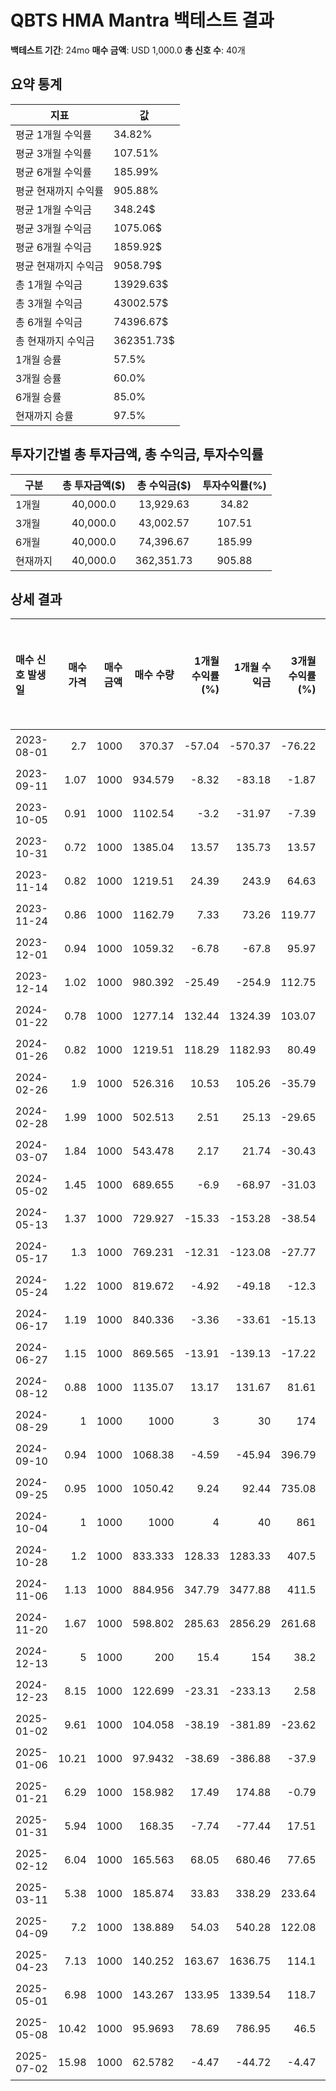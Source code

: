 # QBTS HMA Mantra 백테스트 결과

**백테스트 기간**: 24mo
**매수 금액**: USD 1,000.0
**총 신호 수**: 40개

## 요약 통계

| 지표 | 값 |
|------|----|
| 평균 1개월 수익률 | 34.82% |
| 평균 3개월 수익률 | 107.51% |
| 평균 6개월 수익률 | 185.99% |
| 평균 현재까지 수익률 | 905.88% |
| 평균 1개월 수익금 | 348.24$ |
| 평균 3개월 수익금 | 1075.06$ |
| 평균 6개월 수익금 | 1859.92$ |
| 평균 현재까지 수익금 | 9058.79$ |
| 총 1개월 수익금 | 13929.63$ |
| 총 3개월 수익금 | 43002.57$ |
| 총 6개월 수익금 | 74396.67$ |
| 총 현재까지 수익금 | 362351.73$ |
| 1개월 승률 | 57.5% |
| 3개월 승률 | 60.0% |
| 6개월 승률 | 85.0% |
| 현재까지 승률 | 97.5% |

## 투자기간별 총 투자금액, 총 수익금, 투자수익률

| 구분 | 총 투자금액($) | 총 수익금($) | 투자수익률(%) |
|------|:-------------:|:------------:|:-------------:|
| 1개월 | 40,000.0 | 13,929.63 | 34.82 |
| 3개월 | 40,000.0 | 43,002.57 | 107.51 |
| 6개월 | 40,000.0 | 74,396.67 | 185.99 |
| 현재까지 | 40,000.0 | 362,351.73 | 905.88 |

## 상세 결과

| 매수 신호 발생일   |   매수 가격 |   매수 금액 |     매수 수량 |   1개월 수익률(%) |   1개월 수익금 |   3개월 수익률(%) |   3개월 수익금 |   6개월 수익률(%) |   6개월 수익금 |   현재까지 수익률(%) |   현재까지 수익금 |   벤치마크 1개월(%) |   벤치마크 3개월(%) |   벤치마크 6개월(%) | 신호 타당성 평가   |
|:------------|--------:|--------:|----------:|-------------:|----------:|-------------:|----------:|-------------:|----------:|--------------:|-----------:|--------------:|--------------:|--------------:|:------------|
| 2023-08-01  |    2.7  |    1000 |  370.37   |       -57.04 |   -570.37 |       -76.22 |   -762.22 |       -69.63 |   -696.3  |        465.38 |    4653.82 |         -1.51 |         -8.96 |          6.87 | 불량          |
| 2023-09-11  |    1.07 |    1000 |  934.579  |        -8.32 |    -83.18 |        -1.87 |    -18.69 |        74.77 |    747.66 |       1326.66 |   13266.6  |         -2.46 |          2.61 |         14.18 | 우수          |
| 2023-10-05  |    0.91 |    1000 | 1102.54   |        -3.2  |    -31.97 |        -7.39 |    -73.87 |       102.87 |   1028.67 |       1583.05 |   15830.5  |          2.35 |         10.49 |         22.25 | 우수          |
| 2023-10-31  |    0.72 |    1000 | 1385.04   |        13.57 |    135.73 |        13.57 |    135.73 |        99.45 |    994.46 |       2014.31 |   20143.1  |          8.92 |         17.51 |         21.61 | 우수          |
| 2023-11-14  |    0.82 |    1000 | 1219.51   |        24.39 |    243.9  |        64.63 |    646.34 |        58.54 |    585.37 |       1761.62 |   17616.2  |          4.98 |         11.7  |         16.17 | 우수          |
| 2023-11-24  |    0.86 |    1000 | 1162.79   |         7.33 |     73.26 |       119.77 |   1197.67 |        43.02 |    430.23 |       1675.03 |   16750.3  |          4.28 |         11.57 |         16.4  | 우수          |
| 2023-12-01  |    0.94 |    1000 | 1059.32   |        -6.78 |    -67.8  |        95.97 |    959.75 |        50.42 |    504.24 |       1517.09 |   15170.9  |          3.81 |         10.92 |         14.63 | 우수          |
| 2023-12-14  |    1.02 |    1000 |  980.392  |       -25.49 |   -254.9  |       112.75 |   1127.45 |        13.73 |    137.25 |       1396.6  |   13966    |          1.36 |          9.44 |         13.89 | 보통          |
| 2024-01-22  |    0.78 |    1000 | 1277.14   |       132.44 |   1324.39 |       103.07 |   1030.65 |        30.27 |    302.68 |       1849.59 |   18495.9  |          2.71 |          2.41 |         13.5  | 우수          |
| 2024-01-26  |    0.82 |    1000 | 1219.51   |       118.29 |   1182.93 |        80.49 |    804.88 |        19.51 |    195.12 |       1761.62 |   17616.2  |          4.04 |          3.22 |         10.96 | 우수          |
| 2024-02-26  |    1.9  |    1000 |  526.316  |        10.53 |    105.26 |       -35.79 |   -357.89 |       -43.68 |   -436.84 |        703.44 |    7034.37 |          3.53 |          4.64 |         11.15 | 불량          |
| 2024-02-28  |    1.99 |    1000 |  502.513  |         2.51 |     25.13 |       -29.65 |   -296.48 |       -49.75 |   -497.49 |        667.1  |    6671.01 |          3.64 |          4.66 |         10.79 | 불량          |
| 2024-03-07  |    1.84 |    1000 |  543.478  |         2.17 |     21.74 |       -30.43 |   -304.35 |       -48.86 |   -488.59 |        729.64 |    7296.36 |          0.91 |          3.81 |          7.2  | 불량          |
| 2024-05-02  |    1.45 |    1000 |  689.655  |        -6.9  |    -68.97 |       -31.03 |   -310.34 |       -21.38 |   -213.79 |        952.78 |    9527.79 |          4.21 |          9.05 |         15.18 | 불량          |
| 2024-05-13  |    1.37 |    1000 |  729.927  |       -15.33 |   -153.28 |       -38.54 |   -385.4  |        16.79 |    167.88 |       1014.26 |   10142.5  |          3.82 |          2.35 |         14.83 | 양호          |
| 2024-05-17  |    1.3  |    1000 |  769.231  |       -12.31 |   -123.08 |       -27.77 |   -277.69 |        36.92 |    369.23 |       1074.25 |   10742.5  |          2.42 |          4.52 |         12.86 | 우수          |
| 2024-05-24  |    1.22 |    1000 |  819.672  |        -4.92 |    -49.18 |       -12.3  |   -122.95 |        36.89 |    368.85 |       1151.25 |   11512.5  |          3.01 |          5.01 |         11.54 | 우수          |
| 2024-06-17  |    1.19 |    1000 |  840.336  |        -3.36 |    -33.61 |       -15.13 |   -151.26 |       320.17 |   3201.68 |       1182.8  |   11828    |          2.1  |          2.79 |         10.56 | 우수          |
| 2024-06-27  |    1.15 |    1000 |  869.565  |       -13.91 |   -139.13 |       -17.22 |   -172.17 |       591.3  |   5913.04 |       1227.42 |   12274.2  |         -0.43 |          4.37 |         10.16 | 우수          |
| 2024-08-12  |    0.88 |    1000 | 1135.07   |        13.17 |    131.67 |        81.61 |    816.12 |       559.48 |   5594.78 |       1632.72 |   16327.2  |          3.92 |         12.18 |         12.75 | 우수          |
| 2024-08-29  |    1    |    1000 | 1000      |         3    |     30    |       174    |   1740    |       492    |   4920    |       1426.53 |   14265.3  |          2.61 |          7.27 |          6.5  | 우수          |
| 2024-09-10  |    0.94 |    1000 | 1068.38   |        -4.59 |    -45.94 |       396.79 |   3967.95 |       453.42 |   4534.19 |       1530.91 |   15309.1  |          5.18 |         10.14 |          5    | 우수          |
| 2024-09-25  |    0.95 |    1000 | 1050.42   |         9.24 |     92.44 |       735.08 |   7350.84 |       815.97 |   8159.66 |       1503.5  |   15035    |          1.5  |          5.55 |          0.79 | 우수          |
| 2024-10-04  |    1    |    1000 | 1000      |         4    |     40    |       861    |   8610    |       634    |   6340    |       1426.53 |   14265.3  |         -0.39 |          2.04 |         -1.39 | 우수          |
| 2024-10-28  |    1.2  |    1000 |  833.333  |       128.33 |   1283.33 |       407.5  |   4075    |       527.5  |   5275    |       1172.11 |   11721.1  |          3.01 |          4.77 |         -5.12 | 우수          |
| 2024-11-06  |    1.13 |    1000 |  884.956  |       347.79 |   3477.88 |       411.5  |   4115.04 |       544.25 |   5442.48 |       1250.91 |   12509.1  |          2.72 |          1.84 |         -4.7  | 우수          |
| 2024-11-20  |    1.67 |    1000 |  598.802  |       285.63 |   2856.29 |       261.68 |   2616.77 |       687.43 |   6874.25 |        814.09 |    8140.9  |          0.23 |          3.59 |          0.79 | 우수          |
| 2024-12-13  |    5    |    1000 |  200      |        15.4  |    154    |        38.2  |    382    |       230.6  |   2306    |        205.31 |    2053.06 |         -3.7  |         -8.75 |         -0.48 | 우수          |
| 2024-12-23  |    8.15 |    1000 |  122.699  |       -23.31 |   -233.13 |         2.58 |     25.77 |        92.02 |    920.25 |         87.3  |     873.04 |          1.88 |         -5.13 |         -0.1  | 우수          |
| 2025-01-02  |    9.61 |    1000 |  104.058  |       -38.19 |   -381.89 |       -23.62 |   -236.21 |        54.21 |    542.14 |         58.85 |     588.48 |          2.93 |         -3.37 |          5.61 | 우수          |
| 2025-01-06  |   10.21 |    1000 |   97.9432 |       -38.69 |   -386.88 |       -37.9  |   -379.04 |        64.45 |    644.47 |         49.51 |     495.13 |          1.44 |        -15.08 |          5.09 | 우수          |
| 2025-01-21  |    6.29 |    1000 |  158.982  |        17.49 |    174.88 |        -0.79 |     -7.95 |       142.69 |   1426.92 |        142.69 |    1426.92 |          1.13 |        -14.73 |          3.63 | 우수          |
| 2025-01-31  |    5.94 |    1000 |  168.35   |        -7.74 |    -77.44 |        17.51 |    175.08 |       156.99 |   1569.92 |        156.99 |    1569.92 |         -1.42 |         -7.22 |          3.78 | 우수          |
| 2025-02-12  |    6.04 |    1000 |  165.563  |        68.05 |    680.46 |        77.65 |    776.49 |       152.74 |   1527.37 |        152.74 |    1527.37 |         -6.82 |         -2.73 |          3.58 | 우수          |
| 2025-03-11  |    5.38 |    1000 |  185.874  |        33.83 |    338.29 |       233.64 |   2336.43 |       183.74 |   1837.42 |        183.74 |    1837.42 |         -5.46 |          7.79 |         12.5  | 우수          |
| 2025-04-09  |    7.2  |    1000 |  138.889  |        54.03 |    540.28 |       122.08 |   1220.83 |       112.02 |   1120.18 |        112.02 |    1120.18 |          3.72 |         14.09 |         14.88 | 우수          |
| 2025-04-23  |    7.13 |    1000 |  140.252  |       163.67 |   1636.75 |       114.1  |   1141    |       114.1  |   1141    |        114.1  |    1141    |          7.94 |         16.61 |         16.61 | 우수          |
| 2025-05-01  |    6.98 |    1000 |  143.267  |       133.95 |   1339.54 |       118.7  |   1187.01 |       118.7  |   1187.01 |        118.7  |    1187.01 |          5.49 |         11.86 |         11.86 | 우수          |
| 2025-05-08  |   10.42 |    1000 |   95.9693 |        78.69 |    786.95 |        46.5  |    465    |        46.5  |    465    |         46.5  |     465    |          5.94 |         10.68 |         10.68 | 우수          |
| 2025-07-02  |   15.98 |    1000 |   62.5782 |        -4.47 |    -44.72 |        -4.47 |    -44.72 |        -4.47 |    -44.72 |         -4.47 |     -44.72 |          0.66 |          0.66 |          0.66 | 불량          |